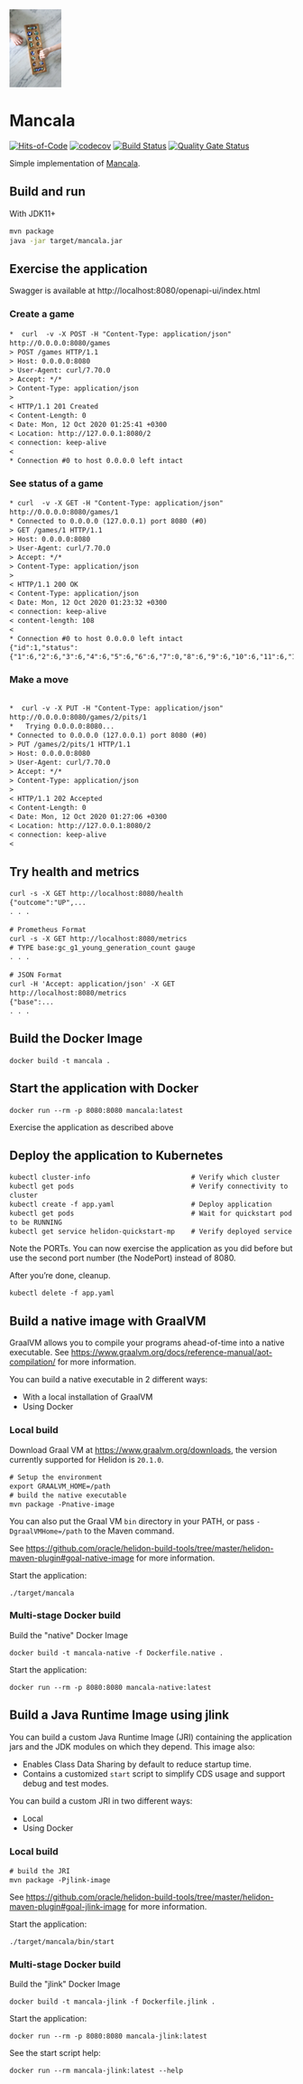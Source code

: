 <img src="/logo.webp" width="92px"/>

# Mancala
[![Hits-of-Code](https://hitsofcode.com/github/andreoss/mancala)](https://hitsofcode.com/view/github/andreoss/mancala)
[![codecov](https://codecov.io/gh/andreoss/mancala/branch/master/graph/badge.svg)](https://codecov.io/gh/andreoss/mancala)
[![Build Status](https://app.travis-ci.com/andreoss/mancala.svg?branch=master)](https://app.travis-ci.com/andreoss/mancala)
[![Quality Gate Status](https://sonarcloud.io/api/project_badges/measure?project=andreoss_mancala&metric=alert_status)](https://sonarcloud.io/dashboard?id=andreoss_mancala)

Simple implementation of [Mancala](https://en.wikipedia.org/wiki/Mancala).


## Build and run

With JDK11+
```bash
mvn package
java -jar target/mancala.jar
```

## Exercise the application
Swagger is available at  http://localhost:8080/openapi-ui/index.html

### Create a game
```
*  curl  -v -X POST -H "Content-Type: application/json" http://0.0.0.0:8080/games
> POST /games HTTP/1.1
> Host: 0.0.0.0:8080
> User-Agent: curl/7.70.0
> Accept: */*
> Content-Type: application/json
>
< HTTP/1.1 201 Created
< Content-Length: 0
< Date: Mon, 12 Oct 2020 01:25:41 +0300
< Location: http://127.0.0.1:8080/2
< connection: keep-alive
<
* Connection #0 to host 0.0.0.0 left intact
```

### See status of a game
```
* curl  -v -X GET -H "Content-Type: application/json" http://0.0.0.0:8080/games/1
* Connected to 0.0.0.0 (127.0.0.1) port 8080 (#0)
> GET /games/1 HTTP/1.1
> Host: 0.0.0.0:8080
> User-Agent: curl/7.70.0
> Accept: */*
> Content-Type: application/json
>
< HTTP/1.1 200 OK
< Content-Type: application/json
< Date: Mon, 12 Oct 2020 01:23:32 +0300
< connection: keep-alive
< content-length: 108
<
* Connection #0 to host 0.0.0.0 left intact
{"id":1,"status":{"1":6,"2":6,"3":6,"4":6,"5":6,"6":6,"7":0,"8":6,"9":6,"10":6,"11":6,"12":6,"13":6,"14":0}}

```
### Make a move
```

*  curl -v -X PUT -H "Content-Type: application/json" http://0.0.0.0:8080/games/2/pits/1
*   Trying 0.0.0.0:8080...
* Connected to 0.0.0.0 (127.0.0.1) port 8080 (#0)
> PUT /games/2/pits/1 HTTP/1.1
> Host: 0.0.0.0:8080
> User-Agent: curl/7.70.0
> Accept: */*
> Content-Type: application/json
>
< HTTP/1.1 202 Accepted
< Content-Length: 0
< Date: Mon, 12 Oct 2020 01:27:06 +0300
< Location: http://127.0.0.1:8080/2
< connection: keep-alive
<

```

## Try health and metrics

```
curl -s -X GET http://localhost:8080/health
{"outcome":"UP",...
. . .

# Prometheus Format
curl -s -X GET http://localhost:8080/metrics
# TYPE base:gc_g1_young_generation_count gauge
. . .

# JSON Format
curl -H 'Accept: application/json' -X GET http://localhost:8080/metrics
{"base":...
. . .

```

## Build the Docker Image

```
docker build -t mancala .
```

## Start the application with Docker

```
docker run --rm -p 8080:8080 mancala:latest
```

Exercise the application as described above

## Deploy the application to Kubernetes

```
kubectl cluster-info                         # Verify which cluster
kubectl get pods                             # Verify connectivity to cluster
kubectl create -f app.yaml                   # Deploy application
kubectl get pods                             # Wait for quickstart pod to be RUNNING
kubectl get service helidon-quickstart-mp    # Verify deployed service
```

Note the PORTs. You can now exercise the application as you did before but use the second
port number (the NodePort) instead of 8080.

After you’re done, cleanup.

```
kubectl delete -f app.yaml
```

## Build a native image with GraalVM

GraalVM allows you to compile your programs ahead-of-time into a native
 executable. See https://www.graalvm.org/docs/reference-manual/aot-compilation/
 for more information.

You can build a native executable in 2 different ways:
* With a local installation of GraalVM
* Using Docker

### Local build

Download Graal VM at https://www.graalvm.org/downloads, the version
 currently supported for Helidon is `20.1.0`.

```
# Setup the environment
export GRAALVM_HOME=/path
# build the native executable
mvn package -Pnative-image
```

You can also put the Graal VM `bin` directory in your PATH, or pass
 `-DgraalVMHome=/path` to the Maven command.

See https://github.com/oracle/helidon-build-tools/tree/master/helidon-maven-plugin#goal-native-image
 for more information.

Start the application:

```
./target/mancala
```

### Multi-stage Docker build

Build the "native" Docker Image

```
docker build -t mancala-native -f Dockerfile.native .
```

Start the application:

```
docker run --rm -p 8080:8080 mancala-native:latest
```


## Build a Java Runtime Image using jlink

You can build a custom Java Runtime Image (JRI) containing the application jars and the JDK modules
on which they depend. This image also:

* Enables Class Data Sharing by default to reduce startup time.
* Contains a customized `start` script to simplify CDS usage and support debug and test modes.

You can build a custom JRI in two different ways:
* Local
* Using Docker


### Local build

```
# build the JRI
mvn package -Pjlink-image
```

See https://github.com/oracle/helidon-build-tools/tree/master/helidon-maven-plugin#goal-jlink-image
 for more information.

Start the application:

```
./target/mancala/bin/start
```

### Multi-stage Docker build

Build the "jlink" Docker Image

```
docker build -t mancala-jlink -f Dockerfile.jlink .
```

Start the application:

```
docker run --rm -p 8080:8080 mancala-jlink:latest
```

See the start script help:

```
docker run --rm mancala-jlink:latest --help
```

